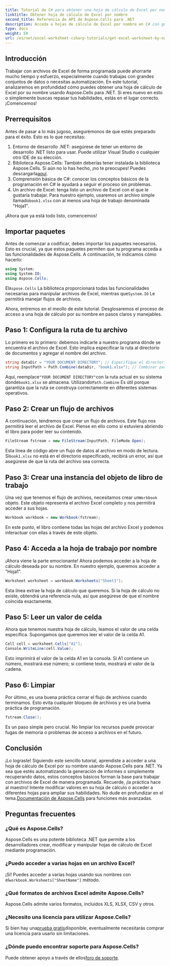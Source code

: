 ```yaml
---
title: Tutorial de C# para obtener una hoja de cálculo de Excel por nombre
linktitle: Obtener hoja de cálculo de Excel por nombre
second_title: Referencia de API de Aspose.Cells para .NET
description: Acceda a hojas de cálculo de Excel por nombre en C# con guía paso a paso, usando Aspose.Cells para .NET para una mejor eficiencia del código.
type: docs
weight: 50
url: /es/net/excel-worksheet-csharp-tutorials/get-excel-worksheet-by-name-csharp-tutorial/
---
```

## Introducción

Trabajar con archivos de Excel de forma programada puede ahorrarte mucho tiempo y esfuerzo, especialmente cuando trabajas con grandes conjuntos de datos o necesitas automatización. En este tutorial, analizaremos en profundidad cómo puedes obtener una hoja de cálculo de Excel por su nombre usando Aspose.Cells para .NET. Si eres nuevo en esto o simplemente buscas repasar tus habilidades, estás en el lugar correcto. ¡Comencemos!

## Prerrequisitos

Antes de pasar a lo más jugoso, asegurémonos de que estés preparado para el éxito. Esto es lo que necesitas:

1. Entorno de desarrollo .NET: asegúrese de tener un entorno de desarrollo .NET listo para usar. Puede utilizar Visual Studio o cualquier otro IDE de su elección.
2.  Biblioteca Aspose.Cells: También deberías tener instalada la biblioteca Aspose.Cells. Si aún no lo has hecho, ¡no te preocupes! Puedes descargarla[aquí](https://releases.aspose.com/cells/net/).
3. Comprensión básica de C#: conocer los conceptos básicos de la programación en C# le ayudará a seguir el proceso sin problemas.
4. Un archivo de Excel: tenga listo un archivo de Excel con el que le gustaría trabajar. Para nuestro ejemplo, usaremos un archivo simple llamado`book1.xlsx` con al menos una hoja de trabajo denominada "Hoja1".

¡Ahora que ya está todo listo, comencemos!

## Importar paquetes

Antes de comenzar a codificar, debes importar los paquetes necesarios. Esto es crucial, ya que estos paquetes permiten que tu programa acceda a las funcionalidades de Aspose.Cells. A continuación, te indicamos cómo hacerlo:

```csharp
using System;
using System.IO;
using Aspose.Cells;
```

 El`Aspose.Cells` La biblioteca proporcionará todas las funcionalidades necesarias para manipular archivos de Excel, mientras que`System.IO` Le permitirá manejar flujos de archivos.

Ahora, entremos en el meollo de este tutorial. Desglosaremos el proceso de acceso a una hoja de cálculo por su nombre en pasos claros y manejables.

## Paso 1: Configura la ruta de tu archivo

Lo primero es lo primero: debemos indicarle a nuestro programa dónde se encuentra el archivo de Excel. Esto implica especificar la ruta al directorio de documentos y agregar el nombre del archivo.

```csharp
string dataDir = "YOUR DOCUMENT DIRECTORY"; // Especifique el directorio de su documento
string InputPath = Path.Combine(dataDir, "book1.xlsx"); // Combinar para formar la ruta completa
```

 Aquí, reemplace`"YOUR DOCUMENT DIRECTORY"`con la ruta actual en su sistema donde`book1.xlsx` se almacena. Utilizando`Path.Combine` Es útil porque garantiza que la ruta se construya correctamente en diferentes sistemas operativos.

## Paso 2: Crear un flujo de archivos

A continuación, tendremos que crear un flujo de archivos. Este flujo nos permitirá leer el archivo de Excel. Piense en ello como si estuviera abriendo el libro para poder leer su contenido.

```csharp
FileStream fstream = new FileStream(InputPath, FileMode.Open);
```

 Esta línea de código abre un flujo de datos al archivo en modo de lectura. Si`book1.xlsx` no está en el directorio especificado, recibirá un error, así que asegúrese de que la ruta del archivo sea correcta.

## Paso 3: Crear una instancia del objeto de libro de trabajo

 Una vez que tenemos el flujo de archivos, necesitamos crear un`Workbook` objeto. Este objeto representa el archivo Excel completo y nos permitirá acceder a sus hojas.

```csharp
Workbook workbook = new Workbook(fstream);
```

En este punto, el libro contiene todas las hojas del archivo Excel y podemos interactuar con ellas a través de este objeto.

## Paso 4: Acceda a la hoja de trabajo por nombre

¡Ahora viene la parte emocionante! Ahora podemos acceder a la hoja de cálculo deseada por su nombre. En nuestro ejemplo, queremos acceder a "Hoja1".

```csharp
Worksheet worksheet = workbook.Worksheets["Sheet1"];
```

Esta línea extrae la hoja de cálculo que queremos. Si la hoja de cálculo no existe, obtendrá una referencia nula, así que asegúrese de que el nombre coincida exactamente.

## Paso 5: Leer un valor de celda

Ahora que tenemos nuestra hoja de cálculo, leamos el valor de una celda específica. Supongamos que queremos leer el valor de la celda A1.

```csharp
Cell cell = worksheet.Cells["A1"];
Console.WriteLine(cell.Value);
```

Esto imprimirá el valor de la celda A1 en la consola. Si A1 contiene un número, mostrará ese número; si contiene texto, mostrará el valor de la cadena.

## Paso 6: Limpiar

Por último, es una buena práctica cerrar el flujo de archivos cuando terminamos. Esto evita cualquier bloqueo de archivos y es una buena práctica de programación.

```csharp
fstream.Close();
```

Es un paso simple pero crucial. No limpiar los recursos puede provocar fugas de memoria o problemas de acceso a archivos en el futuro.

## Conclusión

¡Lo lograste! Siguiendo este sencillo tutorial, aprendiste a acceder a una hoja de cálculo de Excel por su nombre usando Aspose.Cells para .NET. Ya sea que estés automatizando la generación de informes o simplemente recuperando datos, estos conceptos básicos forman la base para trabajar con archivos de Excel de manera programada.
 Recuerde, ¡la práctica hace al maestro! Intente modificar valores en su hoja de cálculo o acceder a diferentes hojas para ampliar sus habilidades. No dude en profundizar en el tema.[Documentación de Aspose.Cells](https://reference.aspose.com/cells/net/) para funciones más avanzadas.

## Preguntas frecuentes

### ¿Qué es Aspose.Cells?
Aspose.Cells es una potente biblioteca .NET que permite a los desarrolladores crear, modificar y manipular hojas de cálculo de Excel mediante programación.

### ¿Puedo acceder a varias hojas en un archivo Excel?
 ¡Sí! Puedes acceder a varias hojas usando sus nombres con el`workbook.Worksheets["SheetName"]` método.

### ¿Qué formatos de archivos Excel admite Aspose.Cells?
Aspose.Cells admite varios formatos, incluidos XLS, XLSX, CSV y otros.

### ¿Necesito una licencia para utilizar Aspose.Cells?
 Si bien hay una[prueba gratis](https://releases.aspose.com/)disponible, eventualmente necesitarás comprar una licencia para usarlo sin limitaciones.

### ¿Dónde puedo encontrar soporte para Aspose.Cells?
 Puede obtener apoyo a través de ellos[foro de soporte](https://forum.aspose.com/c/cells/9).